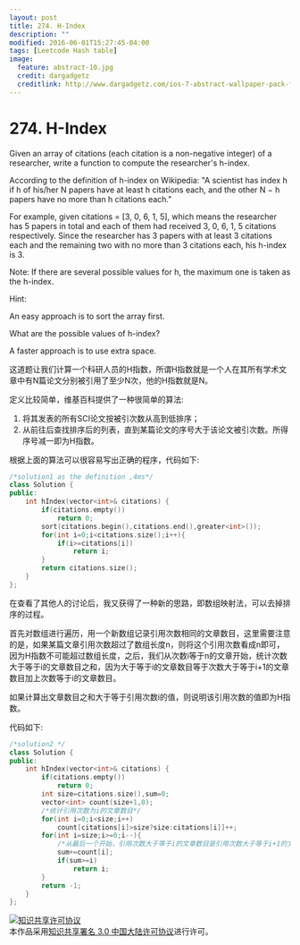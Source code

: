```yaml
---
layout: post
title: 274. H-Index
description: ""
modified: 2016-06-01T15:27:45-04:00
tags: [Leetcode Hash table]
image:
  feature: abstract-10.jpg
  credit: dargadgetz
  creditlink: http://www.dargadgetz.com/ios-7-abstract-wallpaper-pack-for-iphone-5-and-ipod-touch-retina/
---
```

# 274. H-Index
Given an array of citations (each citation is a non-negative integer) of a researcher, write a function to compute the researcher's h-index.

According to the definition of h-index on Wikipedia: "A scientist has index h if h of his/her N papers have at least h citations each, and the other N − h papers have no more than h citations each."

For example, given citations = [3, 0, 6, 1, 5], which means the researcher has 5 papers in total and each of them had received 3, 0, 6, 1, 5 citations respectively. Since the researcher has 3 papers with at least 3 citations each and the remaining two with no more than 3 citations each, his h-index is 3.

Note: If there are several possible values for h, the maximum one is taken as the h-index.

Hint:

An easy approach is to sort the array first.

What are the possible values of h-index?

A faster approach is to use extra space.

这道题让我们计算一个科研人员的H指数，所谓H指数就是一个人在其所有学术文章中有N篇论文分别被引用了至少N次，他的H指数就是N。

定义比较简单，维基百科提供了一种很简单的算法:
1. 将其发表的所有SCI论文按被引次数从高到低排序；
2. 从前往后查找排序后的列表，直到某篇论文的序号大于该论文被引次数。所得序号减一即为H指数。

根据上面的算法可以很容易写出正确的程序，代码如下:

```c++
/*solution1 as the definition ,4ms*/
class Solution {
public:
    int hIndex(vector<int>& citations) {
        if(citations.empty())
            return 0;
        sort(citations.begin(),citations.end(),greater<int>());
        for(int i=0;i<citations.size();i++){
            if(i>=citations[i])
                return i;
        }
        return citations.size();
    }
};
```

在查看了其他人的讨论后，我又获得了一种新的思路，即数组映射法，可以去掉排序的过程。

首先对数组进行遍历，用一个新数组记录引用次数相同的文章数目，这里需要注意的是，如果某篇文章引用次数超过了数组长度n，则将这个引用次数看成n即可，因为H指数不可能超过数组长度，之后，我们从次数i等于n的文章开始，统计次数大于等于i的文章数目之和，因为大于等于i的文章数目等于次数大于等于i+1的文章数目加上次数等于i的文章数目。

如果计算出文章数目之和大于等于引用次数i的值，则说明该引用次数的值即为H指数。

代码如下:

```c++
/*solution2 */
class Solution {
public:
    int hIndex(vector<int>& citations) {
        if(citations.empty())
            return 0;
        int size=citations.size(),sum=0;
        vector<int> count(size+1,0);
        /*统计引用次数为i的文章数目*/
        for(int i=0;i<size;i++)
            count[citations[i]>size?size:citations[i]]++;
        for(int i=size;i>=0;i--){
            /*从最后一个开始，引用次数大于等于i的文章数目是引用次数大于等于i+1的文章数加上引用次数等于i的文章数目*/
			sum+=count[i];
            if(sum>=i)
                return i;
        }
        return -1;
    }
};
```
<a rel="license" href="http://creativecommons.org/licenses/by/3.0/cn/"><img alt="知识共享许可协议" style="border-width:0" src="https://i.creativecommons.org/l/by/3.0/cn/88x31.png" /></a><br />本作品采用<a rel="license" href="http://creativecommons.org/licenses/by/3.0/cn/">知识共享署名 3.0 中国大陆许可协议</a>进行许可。
